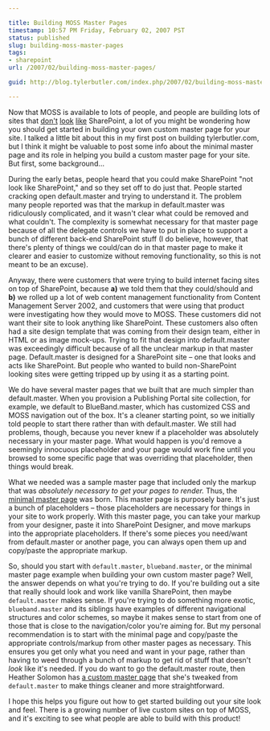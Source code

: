 ```yaml
---

title: Building MOSS Master Pages
timestamp: 10:57 PM Friday, February 02, 2007 PST
status: published
slug: building-moss-master-pages
tags:
- sharepoint
url: /2007/02/building-moss-master-pages/

guid: http://blog.tylerbutler.com/index.php/2007/02/building-moss-master-pages/

---
```


Now that MOSS is available to lots of people, and people are building lots of
sites that [don't][1] [look][2] [like][3] SharePoint, a lot of you might be
wondering how you should get started in building your own custom master page
for your site. I talked a little bit about this in my first post on building
tylerbutler.com, but I think it might be valuable to post some info about the
minimal master page and its role in helping you build a custom master page for
your site. But first, some background…

During the early betas, people heard that you could make SharePoint "not look
like SharePoint," and so they set off to do just that. People started cracking
open default.master and trying to understand it. The problem many people
reported was that the markup in default.master was ridiculously complicated,
and it wasn't clear what could be removed and what couldn't. The complexity is
somewhat necessary for that master page because of all the delegate controls
we have to put in place to support a bunch of different back-end SharePoint
stuff (I do believe, however, that there's plenty of things we could/can do in
that master page to make it clearer and easier to customize without removing
functionality, so this is not meant to be an excuse).

Anyway, there were customers that were trying to build internet facing sites
on top of SharePoint, because **a)** we told them that they could/should and
**b)** we rolled up a lot of web content management functionality from Content
Management Server 2002, and customers that were using that product were
investigating how they would move to MOSS. These customers did not want their
site to look anything like SharePoint. These customers also often had a site
design template that was coming from their design team, either in HTML or as
image mock-ups. Trying to fit that design into default.master was exceedingly
difficult because of all the unclear markup in that master page.
Default.master is designed for a SharePoint site – one that looks and acts
like SharePoint. But people who wanted to build non-SharePoint looking sites
were getting tripped up by using it as a starting point.

We do have several master pages that we built that are much simpler than
default.master. When you provision a Publishing Portal site collection, for
example, we default to BlueBand.master, which has customized CSS and MOSS
navigation out of the box. It's a cleaner starting point, so we initially told
people to start there rather than with default.master. We still had problems,
though, because you never knew if a placeholder was absolutely necessary in
your master page. What would happen is you'd remove a seemingly innocuous
placeholder and your page would work fine until you browsed to some specific
page that was overriding that placeholder, then things would break.

What we needed was a sample master page that included only the markup that was
_absolutely necessary to get your pages to render._ Thus, the [minimal master
page][4] was born. This master page is purposely bare. It's just a bunch of
placeholders – those placeholders are necessary for things in your site to
work properly. With this master page, you can take your markup from your
designer, paste it into SharePoint Designer, and move markups into the
appropriate placeholders. If there's some pieces you need/want from
default.master or another page, you can always open them up and copy/paste the
appropriate markup.

So, should you start with `default.master`, `blueband.master`, or the minimal
master page example when building your own custom master page? Well, the
answer depends on what you're trying to do. If you're building out a site that
really should look and work like vanilla SharePoint, then maybe `default.master`
makes sense. If you're trying to do something more exotic, `blueband.master` and
its siblings have examples of different navigational structures and color
schemes, so maybe it makes sense to start from one of those that is close to
the navigation/color you're aiming for. But my personal recommendation is to
start with the minimal page and copy/paste the appropriate controls/markup
from other master pages as necessary. This ensures you get only what you need
and want in your page, rather than having to weed through a bunch of markup to
get rid of stuff that doesn't _look_ like it's needed. If you do want to go
the default.master route, then Heather Solomon has [a custom master page][5]
that she's tweaked from `default.master` to make things cleaner and more
straightforward.

I hope this helps you figure out how to get started building out your site
look and feel. There is a growing number of live custom sites on top of MOSS,
and it's exciting to see what people are able to build with this product!

   [1]: http://www.fifteen.net
   [2]: http://www.shareview.co.uk/
   [3]: http://www.hedkandi.com/
   [4]: http://msdn2.microsoft.com/en-us/library/aa660698.aspx
   [5]: http://heathersolomon.com/blog/archive/2007/01/26/6153.aspx

